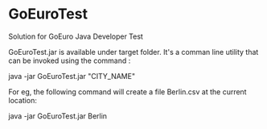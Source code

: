 # GoEuroTest
Solution for GoEuro Java Developer Test

GoEuroTest.jar is available under target folder. It's a comman line utility that can be invoked using the command :

java -jar GoEuroTest.jar "CITY_NAME"

For eg, the following command will create a file Berlin.csv at the current location:

java -jar GoEuroTest.jar Berlin 
